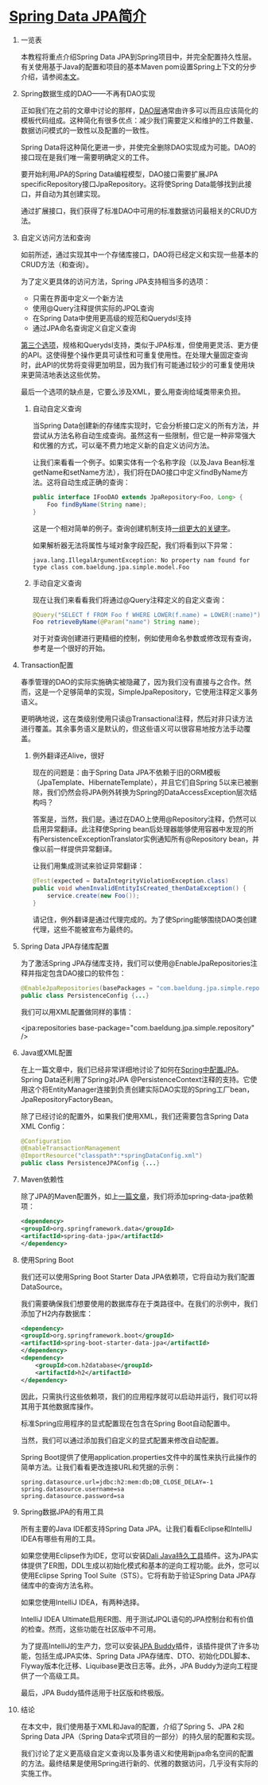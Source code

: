 # [Spring Data JPA简介](https://www.baeldung.com/the-persistence-layer-with-spring-data-jpa)

1. 一览表

    本教程将重点介绍Spring Data JPA到Spring项目中，并完全配置持久性层。有关使用基于Java的配置和项目的基本Maven pom设置Spring上下文的分步介绍，请参阅[本文](https://www.baeldung.com/bootstraping-a-web-application-with-spring-and-java-based-configuration)。

2. Spring数据生成的DAO——不再有DAO实现

    正如我们在之前的文章中讨论的那样，[DAO层](https://www.baeldung.com/simplifying-the-data-access-layer-with-spring-and-java-generics)通常由许多可以而且应该简化的模板代码组成。这种简化有很多优点：减少我们需要定义和维护的工件数量、数据访问模式的一致性以及配置的一致性。

    Spring Data将这种简化更进一步，并使完全删除DAO实现成为可能。DAO的接口现在是我们唯一需要明确定义的工件。

    要开始利用JPA的Spring Data编程模型，DAO接口需要扩展JPA specificRepository接口JpaRepository。这将使Spring Data能够找到此接口，并自动为其创建实现。

    通过扩展接口，我们获得了标准DAO中可用的标准数据访问最相关的CRUD方法。

3. 自定义访问方法和查询

    如前所述，通过实现其中一个存储库接口，DAO将已经定义和实现一些基本的CRUD方法（和查询）。

    为了定义更具体的访问方法，Spring JPA支持相当多的选项：

    - 只需在界面中定义一个新方法
    - 使用@Query注释提供实际的JPQL查询
    - 在Spring Data中使用更高级的规范和Querydsl支持
    - 通过JPA命名查询定义自定义查询

    [第三个选项](http://spring.io/blog/2011/04/26/advanced-spring-data-jpa-specifications-and-querydsl/)，规格和Querydsl支持，类似于JPA标准，但使用更灵活、更方便的API。这使得整个操作更具可读性和可重复使用性。在处理大量固定查询时，此API的优势将变得更加明显，因为我们有可能通过较少的可重复使用块来更简洁地表达这些优势。

    最后一个选项的缺点是，它要么涉及XML，要么用查询给域类带来负担。

    1. 自动自定义查询

        当Spring Data创建新的存储库实现时，它会分析接口定义的所有方法，并尝试从方法名称自动生成查询。虽然这有一些限制，但它是一种非常强大和优雅的方式，可以毫不费力地定义新的自定义访问方法。

        让我们来看看一个例子。如果实体有一个名称字段（以及Java Bean标准getName和setName方法），我们将在DAO接口中定义findByName方法。这将自动生成正确的查询：

        ```java
        public interface IFooDAO extends JpaRepository<Foo, Long> {
            Foo findByName(String name);
        }
        ```

        这是一个相对简单的例子。查询创建机制支持[一组更大的关键字](https://docs.spring.io/spring-data/jpa/reference/repositories/query-methods-details.html#repositories.query-methods.query-creation)。

        如果解析器无法将属性与域对象字段匹配，我们将看到以下异常：

        `java.lang.IllegalArgumentException: No property nam found for type class com.baeldung.jpa.simple.model.Foo`

    2. 手动自定义查询

        现在让我们来看看我们将通过@Query注释定义的自定义查询：

        ```java
        @Query("SELECT f FROM Foo f WHERE LOWER(f.name) = LOWER(:name)")
        Foo retrieveByName(@Param("name") String name);
        ```

        对于对查询创建进行更精细的控制，例如使用命名参数或修改现有查询，参考是一个很好的开始。

4. Transaction配置

    春季管理的DAO的实际实施确实被隐藏了，因为我们没有直接与之合作。然而，这是一个足够简单的实现，SimpleJpaRepository，它使用注释定义事务语义。

    更明确地说，这在类级别使用只读@Transactional注释，然后对非只读方法进行覆盖。其余事务语义是默认的，但这些语义可以很容易地按方法手动覆盖。

    1. 例外翻译还Alive，很好

        现在的问题是：由于Spring Data JPA不依赖于旧的ORM模板（JpaTemplate、HibernateTemplate），并且它们自Spring 5以来已被删除，我们仍然会将JPA例外转换为Spring的DataAccessException层次结构吗？

        答案是，当然，我们是。通过在DAO上使用@Repository注释，仍然可以启用异常翻译。此注释使Spring bean后处理器能够使用容器中发现的所有PersistenceExceptionTranslator实例通知所有@Repository bean，并像以前一样提供异常翻译。

        让我们用集成测试来验证异常翻译：

        ```java
        @Test(expected = DataIntegrityViolationException.class)
        public void whenInvalidEntityIsCreated_thenDataException() {
            service.create(new Foo());
        }
        ```

        请记住，例外翻译是通过代理完成的。为了使Spring能够围绕DAO类创建代理，这些不能被宣布为最终的。

5. Spring Data JPA存储库配置

    为了激活Spring JPA存储库支持，我们可以使用@EnableJpaRepositories注释并指定包含DAO接口的软件包：

    ```java
    @EnableJpaRepositories(basePackages = "com.baeldung.jpa.simple.repository") 
    public class PersistenceConfig {...}
    ```

    我们可以用XML配置做同样的事情：

    <jpa:repositories base-package="com.baeldung.jpa.simple.repository" />

6. Java或XML配置

    在上一篇文章中，我们已经非常详细地讨论了如何在[Spring中配置JPA](https://www.baeldung.com/the-persistence-layer-with-spring-and-jpa)。Spring Data还利用了Spring对JPA @PersistenceContext注释的支持。它使用这个将EntityManager连接到负责创建实际DAO实现的Spring工厂bean，JpaRepositoryFactoryBean。

    除了已经讨论的配置外，如果我们使用XML，我们还需要包含Spring Data XML Config：

    ```java
    @Configuration
    @EnableTransactionManagement
    @ImportResource("classpath*:*springDataConfig.xml")
    public class PersistenceJPAConfig {...}
    ```

7. Maven依赖性

    除了JPA的Maven配置外，如上[一篇文章](https://www.baeldung.com/the-persistence-layer-with-spring-and-jpa)，我们将添加spring-data-jpa依赖项：

    ```xml
    <dependency>
    <groupId>org.springframework.data</groupId>
    <artifactId>spring-data-jpa</artifactId>
    </dependency>
    ```

8. 使用Spring Boot

    我们还可以使用Spring Boot Starter Data JPA依赖项，它将自动为我们配置DataSource。

    我们需要确保我们想要使用的数据库存在于类路径中。在我们的示例中，我们添加了H2内存数据库：

    ```xml
    <dependency>
    <groupId>org.springframework.boot</groupId>
    <artifactId>spring-boot-starter-data-jpa</artifactId>
    </dependency>
    <dependency>
        <groupId>com.h2database</groupId>
        <artifactId>h2</artifactId>
    </dependency>
    ```

    因此，只需执行这些依赖项，我们的应用程序就可以启动并运行，我们可以将其用于其他数据库操作。

    标准Spring应用程序的显式配置现在包含在Spring Boot自动配置中。

    当然，我们可以通过添加我们自定义的显式配置来修改自动配置。

    Spring Boot提供了使用application.properties文件中的属性来执行此操作的简单方法。让我们看看更改连接URL和凭据的示例：

    ```properties
    spring.datasource.url=jdbc:h2:mem:db;DB_CLOSE_DELAY=-1
    spring.datasource.username=sa
    spring.datasource.password=sa
    ```

9. Spring数据JPA的有用工具

    所有主要的Java IDE都支持Spring Data JPA。让我们看看Eclipse和IntelliJ IDEA有哪些有用的工具。

    如果您使用Eclipse作为IDE，您可以安装[Dali Java持久工具](https://www.eclipse.org/webtools/dali/downloads.php)插件。这为JPA实体提供了ER图，DDL生成以初始化模式和基本的逆向工程功能。此外，您可以使用Eclipse Spring Tool Suite（STS）。它将有助于验证Spring Data JPA存储库中的查询方法名称。

    如果您使用IntelliJ IDEA，有两种选择。

    IntelliJ IDEA Ultimate启用ER图、用于测试JPQL语句的JPA控制台和有价值的检查。然而，这些功能在社区版中不可用。

    为了提高IntelliJ的生产力，您可以安装[JPA Buddy](https://plugins.jetbrains.com/plugin/15075-jpa-buddy)插件，该插件提供了许多功能，包括生成JPA实体、Spring Data JPA存储库、DTO、初始化DDL脚本、Flyway版本化迁移、Liquibase更改日志等。此外，JPA Buddy为逆向工程提供了一个高级工具。

    最后，JPA Buddy插件适用于社区版和终极版。

10. 结论

    在本文中，我们使用基于XML和Java的配置，介绍了Spring 5、JPA 2和Spring Data JPA（Spring Data伞式项目的一部分）的持久层的配置和实现。

    我们讨论了定义更高级自定义查询以及事务语义和使用新jpa命名空间的配置的方法。最终结果是使用Spring进行新的、优雅的数据访问，几乎没有实际的实施工作。

